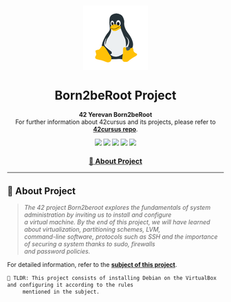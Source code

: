 <a name="readme-top"></a>
<div align="center">
  <!-- Logo -->
  <a href="https://github.com/dpetrosy/42-Born2beRoot">
  <img src="logo.png" alt="Logo" width="150" height="150">
  </a>

  <!-- Project Name -->
  <h1>Born2beRoot Project</h1>

  <!-- Short Description -->
  <p align="center">
	  <b>42 Yerevan Born2beRoot</b><br>
	  For further information about 42cursus and its projects, please refer to <a href="https://github.com/dpetrosy/42cursus"><b>42cursus repo</b></a>.
  </p>

  <!-- Badges -->
  <p>
    <img src="https://img.shields.io/badge/score-100%20%2F%20100-success?style=for-the-badge" />
    <img src="https://img.shields.io/github/repo-size/dpetrosy/42-Born2beRoot?style=for-the-badge&logo=github">
    <img src="https://img.shields.io/github/languages/count/dpetrosy/42-Born2beRoot?style=for-the-badge&logo=" />
    <img src="https://img.shields.io/github/languages/top/dpetrosy/42-Born2beRoot?style=for-the-badge" />
    <img src="https://img.shields.io/github/last-commit/dpetrosy/42-Born2beRoot?style=for-the-badge" />
  </p>

  <h3>
      <a href="#-about-project">📜 About Project</a>
  </h3>
</div>

---

## 📜 About Project

> _The 42 project Born2beroot explores the fundamentals of system administration by inviting us to install and configure \
> a virtual machine. By the end of this project, we will have learned about virtualization, partitioning schemes, LVM, \
> command-line software, protocols such as SSH and the importance of securing a system thanks to sudo, firewalls \
> and password policies._

For detailed information, refer to the [**subject of this project**](README_files/b2br_subject.pdf).

	🚀 TLDR: This project consists of installing Debian on the VirtualBox and configuring it according to the rules
 		 mentioned in the subject.
